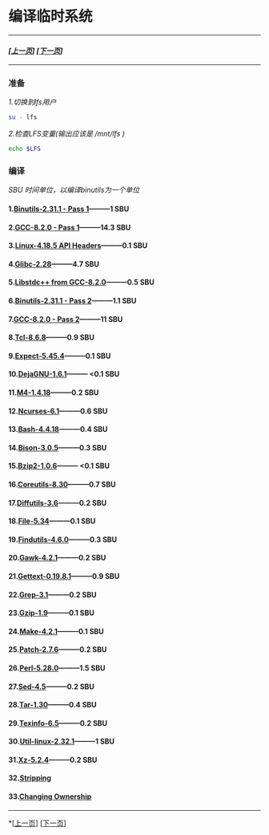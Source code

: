 # 编译临时系统
------------------------------------------------
#### *[[上一页](001-prepare-host-system.md)] [[下一页](003-build-lfs-system.md)]*
------------------------------------------------
### 准备
*1.切换到lfs用户*
```bash
su - lfs
```
*2.检查LFS变量(输出应该是 /mnt/lfs )*
```bash
echo $LFS
```
### 编译
*SBU 时间单位，以编译binutils为一个单位*
#### 1.[Binutils-2.31.1 - Pass 1](tmp-system/001-binutils-pass1.md)———1 SBU
#### 2.[GCC-8.2.0 - Pass 1](tmp-system/002-gcc-pass1.md)———14.3 SBU
#### 3.[Linux-4.18.5 API Headers](tmp-system/003-linux-header.md)———0.1 SBU
#### 4.[Glibc-2.28](tmp-system/004-glibc.md)———4.7 SBU
#### 5.[Libstdc++ from GCC-8.2.0](tmp-system/005-libstdc++.md)———0.5 SBU
#### 6.[Binutils-2.31.1 - Pass 2](tmp-system/006-binutils-paas2.md)———1.1 SBU
#### 7.[GCC-8.2.0 - Pass 2](tmp-system/007-gcc-pass2.md)———11 SBU
#### 8.[Tcl-8.6.8](tmp-system/008-tcl.md)———0.9 SBU
#### 9.[Expect-5.45.4](tmp-system/009-expect.md)———0.1 SBU
#### 10.[DejaGNU-1.6.1](tmp-system/010-dejagnu.md)——— <0.1 SBU
#### 11.[M4-1.4.18](tmp-system/011-m4.md)———0.2 SBU
#### 12.[Ncurses-6.1](tmp-system/012-ncurses.md)———0.6 SBU
#### 13.[Bash-4.4.18](tmp-system/013-bash.md)———0.4 SBU
#### 14.[Bison-3.0.5](tmp-system/014-bison.md)———0.3 SBU
#### 15.[Bzip2-1.0.6](tmp-system/015-bzip.md)——— <0.1 SBU
#### 16.[Coreutils-8.30](tmp-system/016-coreutils.md)———0.7 SBU
#### 17.[Diffutils-3.6](tmp-system/017-diffutils.md)———0.2 SBU
#### 18.[File-5.34](tmp-system/018-file.md)———0.1 SBU
#### 19.[Findutils-4.6.0](tmp-system/019-findutils.md)———0.3 SBU
#### 20.[Gawk-4.2.1](tmp-system/020-gawk.md)———0.2 SBU
#### 21.[Gettext-0.19.8.1](tmp-system/021-gettext.md)———0.9 SBU
#### 22.[Grep-3.1](tmp-system/022-grep.md)———0.2 SBU
#### 23.[Gzip-1.9](tmp-system/023-gzip.md)———0.1 SBU
#### 24.[Make-4.2.1](tmp-system/024-make.md)———0.1 SBU
#### 25.[Patch-2.7.6](tmp-system/025-patch.md)———0.2 SBU
#### 26.[Perl-5.28.0](tmp-system/026-perl.md)———1.5 SBU
#### 27.[Sed-4.5](tmp-system/027-sed.md)———0.2 SBU
#### 28.[Tar-1.30](tmp-system/028-tar.md)———0.4 SBU
#### 29.[Texinfo-6.5](tmp-system/029-texinfo.md)———0.2 SBU
#### 30.[Util-linux-2.32.1](tmp-system/030-util.md)———1 SBU
#### 31.[Xz-5.2.4](tmp-system/031-xz.md)———0.2 SBU
#### 32.[Stripping](tmp-system/032-stripping.md)
#### 33.[Changing Ownership](tmp-system/033-change-ownership.md)
------------------------------------------------
*[[上一页](001-prepare-host-system.md)]  [[下一页](003-build_lfs-system.md)]
